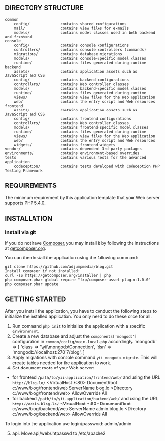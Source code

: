 DIRECTORY STRUCTURE
-------------------

```
common
    config/              contains shared configurations
    mail/                contains view files for e-mails
    models/              contains model classes used in both backend and frontend
console
    config/              contains console configurations
    controllers/         contains console controllers (commands)
    migrations/          contains database migrations
    models/              contains console-specific model classes
    runtime/             contains files generated during runtime
backend
    assets/              contains application assets such as JavaScript and CSS
    config/              contains backend configurations
    controllers/         contains Web controller classes
    models/              contains backend-specific model classes
    runtime/             contains files generated during runtime
    views/               contains view files for the Web application
    web/                 contains the entry script and Web resources
frontend
    assets/              contains application assets such as JavaScript and CSS
    config/              contains frontend configurations
    controllers/         contains Web controller classes
    models/              contains frontend-specific model classes
    runtime/             contains files generated during runtime
    views/               contains view files for the Web application
    web/                 contains the entry script and Web resources
    widgets/             contains frontend widgets
vendor/                  contains dependent 3rd-party packages
environments/            contains environment-based overrides
tests                    contains various tests for the advanced application
    codeception/         contains tests developed with Codeception PHP Testing Framework
```


REQUIREMENTS
------------

The minimum requirement by this application template that your Web server supports PHP 5.4.0.


INSTALLATION
------------

### Install via git

If you do not have [Composer](http://getcomposer.org/), you may install it by following the instructions
at [getcomposer.org](http://getcomposer.org/doc/00-intro.md#installation-nix).

You can then install the application using the following command:

~~~
git clone https://github.com/adjumpmedia/blog.git
Install composer if not installed:
curl -sS https://getcomposer.org/installer | php
php composer.phar global require "fxp/composer-asset-plugin:1.0.0"
php composer.phar update
~~~


GETTING STARTED
---------------

After you install the application, you have to conduct the following steps to initialize
the installed application. You only need to do these once for all.

1. Run command `php init` to initialize the application with a specific environment.
2. Create a new database and adjust the `components['mongodb']` configuration in `common/config/main-local.php` accordingly.
    'mongodb' => [
        'class' => '\yii\mongodb\Connection',
        'dsn' => 'mongodb://localhost:27017/blog',
    ]
3. Apply migrations with console command `yii mongodb-migrate`. This will create tables needed for the application to work.
4. Set document roots of your Web server:

- for frontend `/path/to/yii-application/frontend/web/` and using the URL `http://blog.lo/`
    <VirtualHost *:80>
        DocumentRoot c:/www/blog/frontend/web
        ServerName blog.lo
        <Directory c:/www/blog/frontend/web>
            AllowOverride All
        </Directory>
    </VirtualHost>
- for backend `/path/to/yii-application/backend/web/` and using the URL `http://admin.blog.lo/`
    <VirtualHost *:80>
        DocumentRoot c:/www/blog/backend/web
        ServerName admin.blog.lo
        <Directory c:/www/blog/backend/web>
            AllowOverride All
        </Directory>
    </VirtualHost>

To login into the application use login/password: admin/admin

5. api. Move api/web/.htpasswd to /etc/apache2
